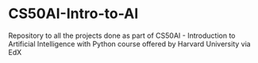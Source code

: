 # CS50AI-Intro-to-AI
Repository to all the projects done as part of CS50AI - Introduction to Artificial Intelligence with Python course offered by Harvard University via EdX
